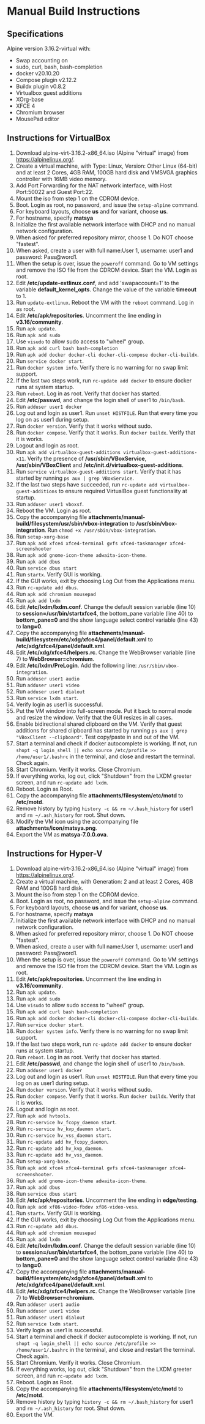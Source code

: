 # Manual Build Instructions

## Specifications
Alpine version 3.16.2-virtual with:
  - Swap accounting on
  - sudo, curl, bash, bash-completion
  - docker v20.10.20
  - Compose plugin v2.12.2
  - Buildx plugin v0.8.2
  - Virtualbox guest additions
  - XOrg-base
  - XFCE 4
  - Chromium browser
  - MousePad editor

## Instructions for VirtualBox
1. Download alpine-virt-3.16.2-x86_64.iso (Alpine "virtual" image) from https://alpinelinux.org/. 
2. Create a virtual machine, with Type: Linux, Version: Other Linux (64-bit) and at least 2 Cores, 4GB RAM, 100GB hard disk and VMSVGA graphics controller with 16MB video memory. 
3. Add Port Forwarding for the NAT network interface, with Host Port:50022 and Guest Port:22. 
4. Mount the iso from step 1 on the CDROM device. 
5. Boot. Login as root, no password, and issue the `setup-alpine` command.
6. For keyboard layouts, choose **us** and for variant, choose **us**.
7. For hostname, specify **matsya**
8. Initialize the first available network interface with DHCP and no manual network configuration.
9. When asked for preferred repository mirror, choose 1. Do NOT choose "fastest".
10. When asked, create a user with full name:User 1, username: user1 and password: Pass@word1.
11. When the setup is over, issue the `poweroff` command. Go to VM settings and remove the ISO file from the CDROM device. Start the VM. Login as root.
12. Edit **/etc/update-extlinux.conf**, and add 'swapaccount=1' to the variable **default_kernel_opts**. Change the value of the variable **timeout** to 1.
13. Run `update-extlinux`. Reboot the VM with the `reboot` command. Log in as root.
14. Edit **/etc/apk/repositories**. Uncomment the line ending in **v3.16/community**.
15. Run `apk update`.
16. Run `apk add sudo`
17. Use `visudo` to allow sudo access to "wheel" group.
18. Run `apk add curl bash bash-completion`
19. Run `apk add docker docker-cli docker-cli-compose docker-cli-buildx`.
20. Run `service docker start`. 
21. Run `docker system info`. Verify there is no warning for no swap limit support. 
22. If the last two steps work, run `rc-update add docker` to ensure docker runs at system startup.
22. Run `reboot`. Log in as root. Verify that docker has started.
23. Edit **/etc/passwd**, and change the login shell of user1 to `/bin/bash`.
24. Run `adduser user1 docker`
25. Log out and login as user1. Run `unset HISTFILE`. Run that every time you log on as user1 during setup. 
26. Run `docker version`. Verify that it works without sudo.
27. Run `docker compose`. Verify that it works. Run `docker buildx`. Verify that it is works.
28. Logout and login as root.
29. Run `apk add virtualbox-guest-additions virtualbox-guest-additions-x11`. Verify the presence of **/usr/sbin/VBoxService**, **/usr/sbin/VBoxClient** and **/etc/init.d/virtualbox-guest-additions**.
30. Run `service virtualbox-guest-additions start`. Verify that it has started by running `ps aux | grep VBoxService`.
31. If the last two steps have succeeded, run `rc-update add virtualbox-guest-additions` to ensure required VirtualBox guest functionality at startup.
32. Run `adduser user1 vboxsf`.
33. Reboot the VM. Login as root.
34. Copy the accompanying file **attachments/manual-build/filesystem/usr/sbin/vbox-integration** to **/usr/sbin/vbox-integration**. Run `chmod +x /usr/sbin/vbox-integration`.
35. Run `setup-xorg-base`
36. Run `apk add xfce4 xfce4-terminal gvfs xfce4-taskmanager xfce4-screenshooter`
37. Run `apk add gnome-icon-theme adwaita-icon-theme`.
38. Run `apk add dbus`
39. Run `service dbus start`
40. Run `startx`. Verify GUI is working.
41. If the GUI works, exit by choosing Log Out from the Applications menu.
42. Run `rc-update add dbus`.
43. Run `apk add chromium mousepad`
44. Run `apk add lxdm`
45. Edit **/etc/lxdm/lxdm.conf**. Change the default session variable (line 10) to **session=/usr/bin/startxfce4**, the bottom_pane variable (line 40) to **bottom_pane=0** and the show language select control variable (line 43) to **lang=0**.
46. Copy the accompanying file **attachments/manual-build/filesystem/etc/xdg/xfce4/panel/default.xml** to **/etc/xdg/xfce4/panel/default.xml**.
47. Edit **/etc/xdg/xfce4/helpers.rc**. Change the WebBrowser variable (line 7) to **WebBrowser=chromium**.
48. Edit **/etc/lxdm/PreLogin**. Add the following line: `/usr/sbin/vbox-integration`.
49. Run `adduser user1 audio`
50. Run `adduser user1 video`
51. Run `adduser user1 dialout`
52. Run `service lxdm start`. 
53. Verify login as user1 is successful. 
54. Put the VM window into full-screen mode. Put it back to normal mode and resize the window. Verify that the GUI resizes in all cases.
55. Enable bidirectional shared clipboard on the VM. Verify that guest additions for shared clipboard has started by running `ps aux | grep "VBoxClient --clipboard"`. Test copy/paste in and out of the VM.
56. Start a terminal and check if docker autocomplete is working. If not, run `shopt -q login_shell || echo source /etc/profile >> /home/user1/.bashrc` in the terminal, and close and restart the terminal. Check again.
57. Start Chromium. Verify it works. Close Chromium. 
58. If everything works, log out, click "Shutdown" from the LXDM greeter screen, and run `rc-update add lxdm`.
59. Reboot. Login as Root.
60. Copy the accompanying file **attachments/filesystem/etc/motd** to **/etc/motd**.
61. Remove history by typing `history -c && rm ~/.bash_history` for user1 and `rm ~/.ash_history` for root. Shut down.
62. Modify the VM icon using the accompanying file **attachments/icon/matsya.png**.
63. Export the VM as **matsya-7.0.0.ova**.

## Instructions for Hyper-V
1. Download alpine-virt-3.16.2-x86_64.iso (Alpine "virtual" image) from https://alpinelinux.org/. 
2. Create a virtual machine, with Generation: 2 and at least 2 Cores, 4GB RAM and 100GB hard disk. 
3. Mount the iso from step 1 on the CDROM device. 
4. Boot. Login as root, no password, and issue the `setup-alpine` command.
5. For keyboard layouts, choose **us** and for variant, choose **us**.
6. For hostname, specify **matsya**
7. Initialize the first available network interface with DHCP and no manual network configuration.
8. When asked for preferred repository mirror, choose 1. Do NOT choose "fastest".
9. When asked, create a user with full name:User 1, username: user1 and password: Pass@word1.
10. When the setup is over, issue the `poweroff` command. Go to VM settings and remove the ISO file from the CDROM device. Start the VM. Login as root.
11. Edit **/etc/apk/repositories**. Uncomment the line ending in **v3.16/community**.
12. Run `apk update`.
13. Run `apk add sudo`
14. Use `visudo` to allow sudo access to "wheel" group.
15. Run `apk add curl bash bash-completion`
16. Run `apk add docker docker-cli docker-cli-compose docker-cli-buildx`.
17. Run `service docker start`. 
18. Run `docker system info`. Verify there is no warning for no swap limit support. 
19. If the last two steps work, run `rc-update add docker` to ensure docker runs at system startup.
20. Run `reboot`. Log in as root. Verify that docker has started.
21. Edit **/etc/passwd**, and change the login shell of user1 to `/bin/bash`.
22. Run `adduser user1 docker`
23. Log out and login as user1. Run `unset HISTFILE`. Run that every time you log on as user1 during setup. 
24. Run `docker version`. Verify that it works without sudo.
25. Run `docker compose`. Verify that it works. Run `docker buildx`. Verify that it is works.
26. Logout and login as root.
27. Run `apk add hvtools`.
28. Run `rc-service hv_fcopy_daemon start`.
29. Run `rc-service hv_kvp_daemon start`.
30. Run `rc-service hv_vss_daemon start`.
31. Run `rc-update add hv_fcopy_daemon`.
32. Run `rc-update add hv_kvp_daemon`.
33. Run `rc-update add hv_vss_daemon`.
34. Run `setup-xorg-base`.
35. Run `apk add xfce4 xfce4-terminal gvfs xfce4-taskmanager xfce4-screenshooter`.
36. Run `apk add gnome-icon-theme adwaita-icon-theme`.
37. Run `apk add dbus`
38. Run `service dbus start`
39. Edit **/etc/apk/repositories**. Uncomment the line ending in **edge/testing**.
40. Run `apk add xf86-video-fbdev xf86-video-vesa`.
41. Run `startx`. Verify GUI is working.
42. If the GUI works, exit by choosing Log Out from the Applications menu.
43. Run `rc-update add dbus`.
44. Run `apk add chromium mousepad`
45. Run `apk add lxdm`
46. Edit **/etc/lxdm/lxdm.conf**. Change the default session variable (line 10) to **session=/usr/bin/startxfce4**, the bottom_pane variable (line 40) to **bottom_pane=0** and the show language select control variable (line 43) to **lang=0**.
47. Copy the accompanying file **attachments/manual-build/filesystem/etc/xdg/xfce4/panel/default.xml** to **/etc/xdg/xfce4/panel/default.xml**.
48. Edit **/etc/xdg/xfce4/helpers.rc**. Change the WebBrowser variable (line 7) to **WebBrowser=chromium**.
49. Run `adduser user1 audio`
50. Run `adduser user1 video`
51. Run `adduser user1 dialout`
52. Run `service lxdm start`. 
53. Verify login as user1 is successful. 
54. Start a terminal and check if docker autocomplete is working. If not, run `shopt -q login_shell || echo source /etc/profile >> /home/user1/.bashrc` in the terminal, and close and restart the terminal. Check again.
55. Start Chromium. Verify it works. Close Chromium. 
56. If everything works, log out, click "Shutdown" from the LXDM greeter screen, and run `rc-update add lxdm`.
57. Reboot. Login as Root.
58. Copy the accompanying file **attachments/filesystem/etc/motd** to **/etc/motd**.
59. Remove history by typing `history -c && rm ~/.bash_history` for user1 and `rm ~/.ash_history` for root. Shut down.
60. Export the VM.
